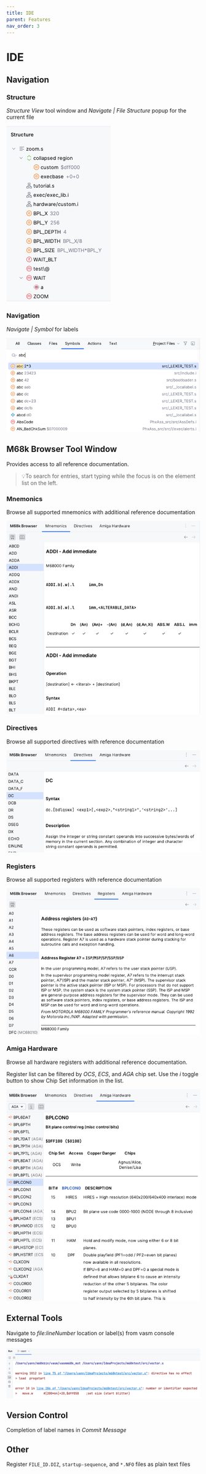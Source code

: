 ```yaml
---
title: IDE
parent: Features
nav_order: 3
---
```


# IDE

## Navigation

### Structure

*Structure View* tool window and *Navigate \| File Structure* popup for the current file

![Structure tool window](../assets/ide/structure_toolwindow.png)

### Navigation

*Navigate \| Symbol* for labels

![Goto symbol](../assets/ide/goto_symbol.png)

## M68k Browser Tool Window

Provides access to all reference documentation.

> 💡To search for entries, start typing while the focus is on the element list on the left.

### Mnemonics

Browse all supported mnemonics with additional reference documentation

![Mnemonic reference documentation](../assets/ide/reference_doc.png)

### Directives

Browse all supported directives with reference documentation

![Directive reference documentation](../assets/ide/directive_doc.png)

### Registers

Browse all supported registers with reference documentation

![Register reference documentation](../assets/ide/register_doc.png)

### Amiga Hardware

Browse all hardware registers with additional reference documentation.

Register list can be filtered by _OCS_, _ECS_, and _AGA_ chip set.
Use the _i_ toggle button to show Chip Set information in the list.

![Amiga hardware register documentation](../assets/ide/amiga_hardware_doc.png)

## External Tools

Navigate to _file:lineNumber_ location or label(s) from vasm console messages
                     
![vasm navigation](../assets/ide/vasm_navigation.png)

## Version Control

Completion of label names in _Commit Message_

## Other

Register `FILE_ID.DIZ`, `startup-sequence`, and `*.NFO` files as plain text files


